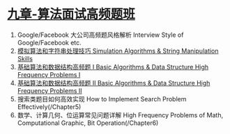 # [九章-算法面试高频题班](http://www.jiuzhang.com/course/9/)

1. Google/Facebook 大公司高频题风格解析 Interview Style of Google/Facebook etc.
2. [模拟算法和字符串处理技巧 Simulation Algorithms & String Manipulation Skills](/Chapter2)
3. [基础算法和数据结构高频题 I Basic Algorithms & Data Structure High Frequency Problems I](/Chapter3)
4. [基础算法和数据结构高频题 II Basic Algorithms & Data Structure High Frequency Problems II](/Chapter4)
5. 搜索类题目如何高效实现 How to Implement Search Problem Effectively(/Chapter5)
6. 数学、计算几何、位运算常见问题详解 High Frequency Problems of Math, Computational Graphic, Bit Operation(/Chapter6)
